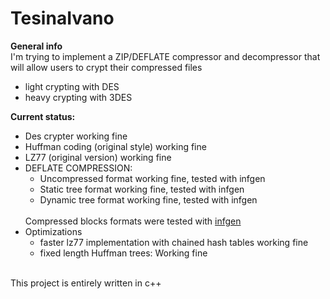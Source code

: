# TesinaIvano

<b>General info</b><br>
I'm trying to implement a ZIP/DEFLATE compressor and decompressor that will allow users to crypt their compressed files
<ul>
<li>light crypting with DES</li>
<li>heavy crypting with 3DES</li>
</ul>

<b>Current status: </b>
<ul>
  <li>Des crypter working fine</li>
  <li>Huffman coding (original style) working fine</li>
  <li>LZ77 (original version) working fine</li>
  <li>DEFLATE COMPRESSION:
    <ul>
    <li>Uncompressed format working fine, tested with infgen</li>
    <li>Static tree format working fine, tested with infgen</li>
    <li>Dynamic tree format working fine, tested with infgen</li>
    </ul>
    <br>
    Compressed blocks formats were tested with <a href = "https://github.com/madler/infgen">infgen</a> 
  </li>
  <li>Optimizations
     <ul>
     <li>faster lz77 implementation with chained hash tables working fine</li>
     <li>fixed length Huffman trees: Working fine</li>
     </ul>
  </li>
 </ul>
 </br>
 This project is entirely written in c++
